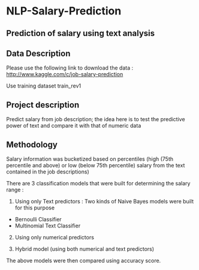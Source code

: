 # NLP-Salary-Prediction
## Prediction of salary using text analysis

## Data Description

Please use the following link to download the data : 
http://www.kaggle.com/c/job-salary-prediction

Use training dataset train_rev1

## Project description
Predict salary from job description; the idea here is to test the predictive power of text and compare it with that of numeric data

## Methodology
Salary information was bucketized based on percentiles (high (75th percentile and above) or low (below 75th percentile) salary from the text contained in the job descriptions)

There are 3 classification models that were built for determining the salary range : 
1. Using only Text predictors : Two kinds of Naive Bayes models were built for this purpose 
  * Bernoulli Classifier
  * Multinomial Text Classifier
  
2. Using only numerical predictors

3. Hybrid model (using both numerical and text predictors)

The above models were then compared using accuracy score.
